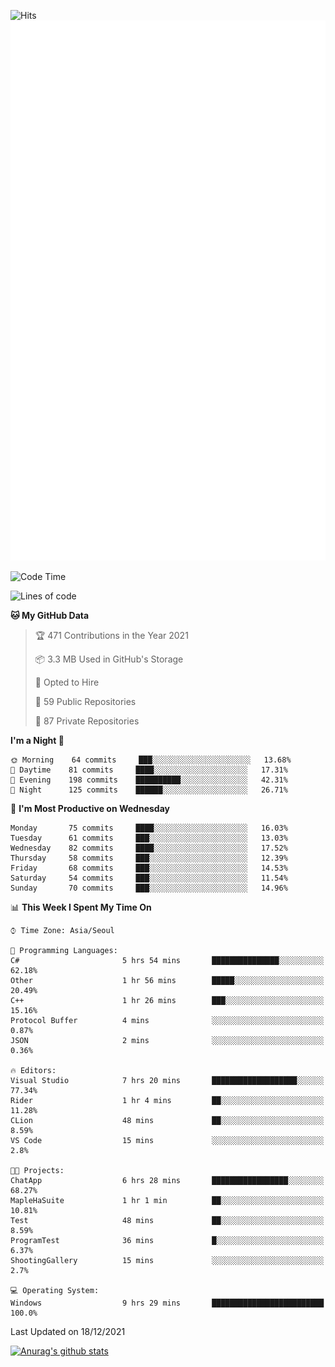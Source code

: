 ![Hits](https://hits.seeyoufarm.com/api/count/incr/badge.svg?url=https%3A%2F%2Fgithub.com%2Fkokose1234&count_bg=%2379C83D&title_bg=%23555555&icon=apple.svg&icon_color=%23E7E7E7&title=hits&edge_flat=false)
<br/>
![Metrics](https://github.com/kokose1234/kokose1234/blob/main/github-metrics.svg)

<!--START_SECTION:waka-->
![Code Time](http://img.shields.io/badge/Code%20Time-346%20hrs%2024%20mins-blue)

![Lines of code](https://img.shields.io/badge/From%20Hello%20World%20I%27ve%20Written-8%20Million%20lines%20of%20code-blue)

**🐱 My GitHub Data** 

> 🏆 471 Contributions in the Year 2021
 > 
> 📦 3.3 MB Used in GitHub's Storage 
 > 
> 💼 Opted to Hire
 > 
> 📜 59 Public Repositories 
 > 
> 🔑 87 Private Repositories  
 > 
**I'm a Night 🦉** 

```text
🌞 Morning    64 commits     ███░░░░░░░░░░░░░░░░░░░░░░   13.68% 
🌆 Daytime    81 commits     ████░░░░░░░░░░░░░░░░░░░░░   17.31% 
🌃 Evening    198 commits    ██████████░░░░░░░░░░░░░░░   42.31% 
🌙 Night      125 commits    ██████░░░░░░░░░░░░░░░░░░░   26.71%

```
📅 **I'm Most Productive on Wednesday** 

```text
Monday       75 commits     ████░░░░░░░░░░░░░░░░░░░░░   16.03% 
Tuesday      61 commits     ███░░░░░░░░░░░░░░░░░░░░░░   13.03% 
Wednesday    82 commits     ████░░░░░░░░░░░░░░░░░░░░░   17.52% 
Thursday     58 commits     ███░░░░░░░░░░░░░░░░░░░░░░   12.39% 
Friday       68 commits     ███░░░░░░░░░░░░░░░░░░░░░░   14.53% 
Saturday     54 commits     ███░░░░░░░░░░░░░░░░░░░░░░   11.54% 
Sunday       70 commits     ███░░░░░░░░░░░░░░░░░░░░░░   14.96%

```


📊 **This Week I Spent My Time On** 

```text
⌚︎ Time Zone: Asia/Seoul

💬 Programming Languages: 
C#                       5 hrs 54 mins       ███████████████░░░░░░░░░░   62.18% 
Other                    1 hr 56 mins        █████░░░░░░░░░░░░░░░░░░░░   20.49% 
C++                      1 hr 26 mins        ███░░░░░░░░░░░░░░░░░░░░░░   15.16% 
Protocol Buffer          4 mins              ░░░░░░░░░░░░░░░░░░░░░░░░░   0.87% 
JSON                     2 mins              ░░░░░░░░░░░░░░░░░░░░░░░░░   0.36%

🔥 Editors: 
Visual Studio            7 hrs 20 mins       ███████████████████░░░░░░   77.34% 
Rider                    1 hr 4 mins         ██░░░░░░░░░░░░░░░░░░░░░░░   11.28% 
CLion                    48 mins             ██░░░░░░░░░░░░░░░░░░░░░░░   8.59% 
VS Code                  15 mins             ░░░░░░░░░░░░░░░░░░░░░░░░░   2.8%

🐱‍💻 Projects: 
ChatApp                  6 hrs 28 mins       █████████████████░░░░░░░░   68.27% 
MapleHaSuite             1 hr 1 min          ██░░░░░░░░░░░░░░░░░░░░░░░   10.81% 
Test                     48 mins             ██░░░░░░░░░░░░░░░░░░░░░░░   8.59% 
ProgramTest              36 mins             █░░░░░░░░░░░░░░░░░░░░░░░░   6.37% 
ShootingGallery          15 mins             ░░░░░░░░░░░░░░░░░░░░░░░░░   2.7%

💻 Operating System: 
Windows                  9 hrs 29 mins       █████████████████████████   100.0%

```


 Last Updated on 18/12/2021
<!--END_SECTION:waka-->

[![Anurag's github stats](https://github-readme-stats.vercel.app/api?username=kokose1234&theme=dracula)](https://github.com/anuraghazra/github-readme-stats)



	
